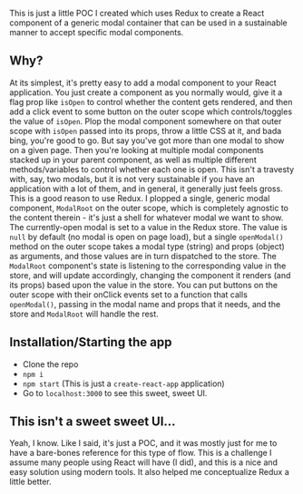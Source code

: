 This is just a little POC I created which uses Redux to create a React component of a generic modal container that can be used in a sustainable manner to accept specific modal components.

## Why?
At its simplest, it's pretty easy to add a modal component to your React application. You just create a component as you normally would, give it a flag prop like `isOpen` to control whether the content gets rendered, and then add a click event to some button on the outer scope which controls/toggles the value of `isOpen`. Plop the modal component somewhere on that outer scope with `isOpen` passed into its props, throw a little CSS at it, and bada bing, you're good to go.
But say you've got more than one modal to show on a given page. Then you're looking at multiple modal components stacked up in your parent component, as well as multiple different methods/variables to control whether each one is open. This isn't a travesty with, say, two modals, but it is not very sustainable if you have an application with a lot of them, and in general, it generally just feels gross.
This is a good reason to use Redux. I plopped a single, generic modal component, `ModalRoot` on the outer scope, which is completely agnostic to the content therein - it's just a shell for whatever modal we want to show. The currently-open modal is set to a value in the Redux store. The value is `null` by default (no modal is open on page load), but a single `openModal()` method on the outer scope takes a modal type (string) and props (object) as arguments, and those values are in turn dispatched to the store. The `ModalRoot` component's state is listening to the corresponding value in the store, and will update accordingly, changing the component it renders (and its props) based upon the value in the store. You can put buttons on the outer scope with their onClick events set to a function that calls `openModal()`, passing in the modal name and props that it needs, and the store and `ModalRoot` will handle the rest.

## Installation/Starting the app
- Clone the repo
- `npm i`
- `npm start` (This is just a `create-react-app` application)
- Go to `localhost:3000` to see this sweet, sweet UI.

## This isn't a sweet sweet UI...
Yeah, I know. Like I said, it's just a POC, and it was mostly just for me to have a bare-bones reference for this type of flow. This is a challenge I assume many people using React will have (I did), and this is a nice and easy solution using modern tools. It also helped me conceptualize Redux a little better.
